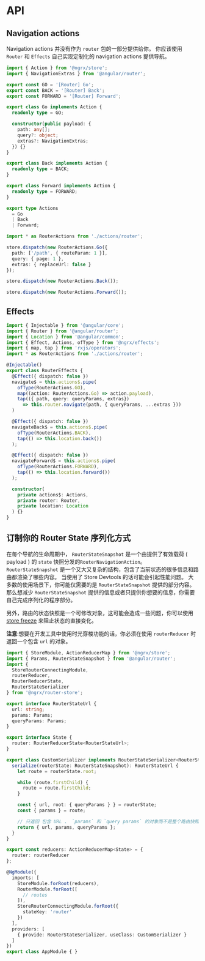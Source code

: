# API
## Navigation actions
Navigation actions 并没有作为 `router` 包的一部分提供给你。 你应该使用 `Router` 和 `Effects` 自己实现定制化的 navigation actions 提供导航。

```ts
import { Action } from '@ngrx/store';
import { NavigationExtras } from '@angular/router';

export const GO = '[Router] Go';
export const BACK = '[Router] Back';
export const FORWARD = '[Router] Forward';

export class Go implements Action {
  readonly type = GO;

  constructor(public payload: {
    path: any[];
    query?: object;
    extras?: NavigationExtras;
  }) {}
}

export class Back implements Action {
  readonly type = BACK;
}

export class Forward implements Action {
  readonly type = FORWARD;
}

export type Actions
  = Go
  | Back
  | Forward;
```

```ts
import * as RouterActions from './actions/router';

store.dispatch(new RouterActions.Go({
  path: ['/path', { routeParam: 1 }],
  query: { page: 1 },
  extras: { replaceUrl: false }
});

store.dispatch(new RouterActions.Back());

store.dispatch(new RouterActions.Forward());
```
## Effects

```ts
import { Injectable } from '@angular/core';
import { Router } from '@angular/router';
import { Location } from '@angular/common';
import { Effect, Actions, ofType } from '@ngrx/effects';
import { map, tap } from 'rxjs/operators';
import * as RouterActions from './actions/router';

@Injectable()
export class RouterEffects {
  @Effect({ dispatch: false })
  navigate$ = this.actions$.pipe(
    ofType(RouterActions.GO),
    map((action: RouterActions.Go) => action.payload),
    tap(({ path, query: queryParams, extras})
      => this.router.navigate(path, { queryParams, ...extras }))
  )

  @Effect({ dispatch: false })
  navigateBack$ = this.actions$.pipe(
    ofType(RouterActions.BACK),
    tap(() => this.location.back())
  );

  @Effect({ dispatch: false })
  navigateForward$ = this.actions$.pipe(
    ofType(RouterActions.FORWARD),
    tap(() => this.location.forward())
  );

  constructor(
    private actions$: Actions,
    private router: Router,
    private location: Location
  ) {}
}
```

## 订制你的 Router State 序列化方式
在每个导航的生命周期中，  `RouterStateSnapshot` 是一个由提供了有效载荷 ( payload ) 的 `state` 快照分发的`RouterNavigationAction`。 `RouterStateSnapshot` 是一个又大又复杂的结构，包含了当前状态的很多信息和路由都渲染了哪些内容。 当使用了 Store Devtools 的话可能会引起性能问题。 大多数的使用场景下，你可能仅需要的是 `RouterStateSnapshot` 提供的部分内容。那么想减少 `RouterStateSnapshot` 提供的信息或者只提供你想要的信息，你需要自己完成序列化的程序部分。


另外，路由的状态快照是一个可修改对象，这可能会造成一些问题，你可以使用 [store freeze](https://github.com/brandonroberts/ngrx-store-freeze) 来阻止状态的直接变化。


**注意**:想要在开发工具中使用时光穿梭功能的话，你必须在使用 `routerReducer` 时返回一个包含 `url` 的对象。

```ts
import { StoreModule, ActionReducerMap } from '@ngrx/store';
import { Params, RouterStateSnapshot } from '@angular/router';
import {
  StoreRouterConnectingModule,
  routerReducer,
  RouterReducerState,
  RouterStateSerializer
} from '@ngrx/router-store';

export interface RouterStateUrl {
  url: string;
  params: Params;
  queryParams: Params;
}

export interface State {
  router: RouterReducerState<RouterStateUrl>;
}

export class CustomSerializer implements RouterStateSerializer<RouterStateUrl> {
  serialize(routerState: RouterStateSnapshot): RouterStateUrl {
    let route = routerState.root;

    while (route.firstChild) {
      route = route.firstChild;
    }

    const { url, root: { queryParams } } = routerState;
    const { params } = route;

    // 只返回 包含 URL 、 `params` 和 `query params` 的对象而不是整个路由快照
    return { url, params, queryParams };
  }
}

export const reducers: ActionReducerMap<State> = {
  router: routerReducer
};

@NgModule({
  imports: [
    StoreModule.forRoot(reducers),
    RouterModule.forRoot([
      // routes
    ]),
    StoreRouterConnectingModule.forRoot({
      stateKey: 'router'
    })
  ],
  providers: [
    { provide: RouterStateSerializer, useClass: CustomSerializer }
  ]
})
export class AppModule { }
```
